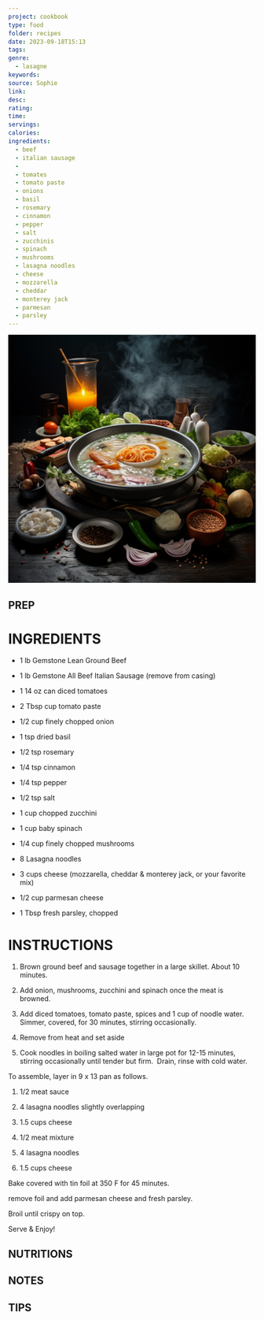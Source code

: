 ```yaml
---
project: cookbook
type: food
folder: recipes
date: 2023-09-18T15:13
tags: 
genre:
  - lasagne
keywords: 
source: Sophie
link: 
desc: 
rating: 
time: 
servings: 
calories: 
ingredients:
  - beef
  - italian sausage
  -  
  - tomates
  - tomato paste
  - onions
  - basil
  - rosemary
  - cinnamon
  - pepper
  - salt
  - zucchinis
  - spinach
  - mushrooms
  - lasagna noodles
  - cheese
  - mozzarella
  - cheddar
  - monterey jack
  - parmesan
  - parsley
---
```


![IMAGE](_default.png)


## PREP


# INGREDIENTS

- 1 lb Gemstone Lean Ground Beef 
    
- 1 lb Gemstone All Beef Italian Sausage (remove from casing) 
    
- 1 14 oz can diced tomatoes 
    
- 2 Tbsp cup tomato paste
    
- 1/2 cup finely chopped onion
    
- 1 tsp dried basil
    
- 1/2 tsp rosemary
    
- 1/4 tsp cinnamon
    
- 1/4 tsp pepper
    
- 1/2 tsp salt
    
- 1 cup chopped zucchini
    
- 1 cup baby spinach
    
- 1/4 cup finely chopped mushrooms 
    
- 8 Lasagna noodles
    
- 3 cups cheese (mozzarella, cheddar & monterey jack, or your favorite mix) 
    
- 1/2 cup parmesan cheese
    
- 1 Tbsp fresh parsley, chopped



# INSTRUCTIONS

1. Brown ground beef and sausage together in a large skillet. About 10 minutes.
    
2. Add onion, mushrooms, zucchini and spinach once the meat is browned.
    
3. Add diced tomatoes, tomato paste, spices and 1 cup of noodle water. Simmer, covered, for 30 minutes, stirring occasionally.
    
4. Remove from heat and set aside
    
5. Cook noodles in boiling salted water in large pot for 12-15 minutes, stirring occasionally until tender but firm.  Drain, rinse with cold water.
    

To assemble, layer in 9 x 13 pan as follows.

1. 1/2 meat sauce
    
2. 4 lasagna noodles slightly overlapping
    
3. 1.5 cups cheese
    
4. 1/2 meat mixture
    
5. 4 lasagna noodles
    
6. 1.5 cups cheese


Bake covered with tin foil at 350 F for 45 minutes.  

remove foil and add parmesan cheese and fresh parsley.

Broil until crispy on top.   

Serve & Enjoy!


## NUTRITIONS



## NOTES



## TIPS



